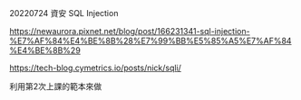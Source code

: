 20220724 資安
SQL Injection

https://newaurora.pixnet.net/blog/post/166231341-sql-injection-%E7%AF%84%E4%BE%8B%28%E7%99%BB%E5%85%A5%E7%AF%84%E4%BE%8B%29


https://tech-blog.cymetrics.io/posts/nick/sqli/

利用第2次上課的範本來做
